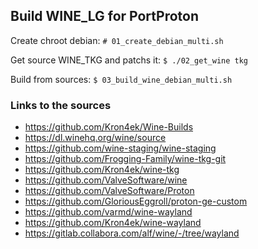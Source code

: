 ## Build WINE_LG for PortProton

Create chroot debian:
```# 01_create_debian_multi.sh```

Get source WINE_TKG and patchs it:
```$ ./02_get_wine tkg```

Build from sources:
```$ 03_build_wine_debian_multi.sh```

### Links to the sources
* https://github.com/Kron4ek/Wine-Builds
* https://dl.winehq.org/wine/source
* https://github.com/wine-staging/wine-staging
* https://github.com/Frogging-Family/wine-tkg-git
* https://github.com/Kron4ek/wine-tkg
* https://github.com/ValveSoftware/wine
* https://github.com/ValveSoftware/Proton
* https://github.com/GloriousEggroll/proton-ge-custom
* https://github.com/varmd/wine-wayland
* https://github.com/Kron4ek/wine-wayland
* https://gitlab.collabora.com/alf/wine/-/tree/wayland

